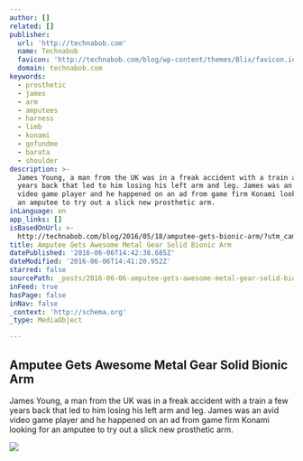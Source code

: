 ```yaml
---
author: []
related: []
publisher:
  url: 'http://technabob.com'
  name: Technabob
  favicon: 'http://technabob.com/blog/wp-content/themes/Blix/favicon.ico'
  domain: technabob.com
keywords:
  - prosthetic
  - james
  - arm
  - amputees
  - harness
  - limb
  - konami
  - gofundme
  - barata
  - shoulder
description: >-
  James Young, a man from the UK was in a freak accident with a train a few
  years back that led to him losing his left arm and leg. James was an avid
  video game player and he happened on an ad from game firm Konami looking for
  an amputee to try out a slick new prosthetic arm.
inLanguage: en
app_links: []
isBasedOnUrl: >-
  http://technabob.com/blog/2016/05/18/amputee-gets-bionic-arm/?utm_campaign=trueAnthem:+Trending+Content&utm_content=5745b3a104d3015a40b44246&utm_medium=trueAnthem&utm_source=facebook
title: Amputee Gets Awesome Metal Gear Solid Bionic Arm
datePublished: '2016-06-06T14:42:38.685Z'
dateModified: '2016-06-06T14:41:20.952Z'
starred: false
sourcePath: _posts/2016-06-06-amputee-gets-awesome-metal-gear-solid-bionic-arm.md
inFeed: true
hasPage: false
inNav: false
_context: 'http://schema.org'
_type: MediaObject

---
```

<article style=""><h1>Amputee Gets Awesome Metal Gear Solid Bionic Arm</h1><p>James Young, a man from the UK was in a freak accident with a train a few years back that led to him losing his left arm and leg. James was an avid video game player and he happened on an ad from game firm Konami looking for an amputee to try out a slick new prosthetic arm.</p><img src="http://technabob.com/blog/wp-content/uploads/2016/05/bionic_limb_5.jpg" /></article>